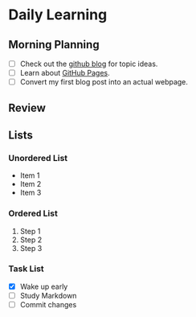 # Daily Learning
## Morning Planning

- [ ] Check out the [github blog](https://github.blog/) for topic ideas.
- [ ] Learn about [GitHub Pages](https://skills.github.com/#first-day-on-github).
- [ ] Convert my first blog post into an actual webpage.

## Review

## Lists

### Unordered List

- Item 1
- Item 2
- Item 3

### Ordered List

1. Step 1
1. Step 2
1. Step 3

### Task List

- [x] Wake up early
- [ ] Study Markdown
- [ ] Commit changes
